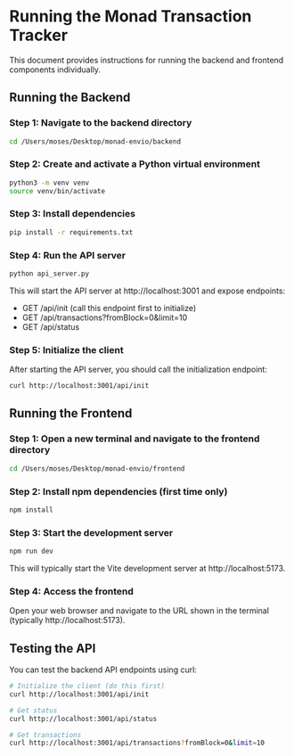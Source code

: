 # Running the Monad Transaction Tracker

This document provides instructions for running the backend and frontend components individually.

## Running the Backend

### Step 1: Navigate to the backend directory
```bash
cd /Users/moses/Desktop/monad-envio/backend
```

### Step 2: Create and activate a Python virtual environment
```bash
python3 -m venv venv
source venv/bin/activate
```

### Step 3: Install dependencies
```bash
pip install -r requirements.txt
```

### Step 4: Run the API server
```bash
python api_server.py
```

This will start the API server at http://localhost:3001 and expose endpoints:
- GET /api/init (call this endpoint first to initialize)
- GET /api/transactions?fromBlock=0&limit=10
- GET /api/status

### Step 5: Initialize the client
After starting the API server, you should call the initialization endpoint:
```bash
curl http://localhost:3001/api/init
```

## Running the Frontend

### Step 1: Open a new terminal and navigate to the frontend directory
```bash
cd /Users/moses/Desktop/monad-envio/frontend
```

### Step 2: Install npm dependencies (first time only)
```bash
npm install
```

### Step 3: Start the development server
```bash
npm run dev
```

This will typically start the Vite development server at http://localhost:5173.

### Step 4: Access the frontend
Open your web browser and navigate to the URL shown in the terminal (typically http://localhost:5173).

## Testing the API

You can test the backend API endpoints using curl:

```bash
# Initialize the client (do this first)
curl http://localhost:3001/api/init

# Get status
curl http://localhost:3001/api/status

# Get transactions
curl http://localhost:3001/api/transactions?fromBlock=0&limit=10
```
